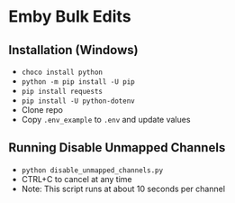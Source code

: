 # Emby Bulk Edits

## Installation (Windows)
* `choco install python`
* `python -m pip install -U pip`
* `pip install requests`
* `pip install -U python-dotenv`
* Clone repo
* Copy `.env_example` to `.env` and update values

## Running Disable Unmapped Channels
* `python disable_unmapped_channels.py`
* CTRL+C to cancel at any time
* Note: This script runs at about 10 seconds per channel